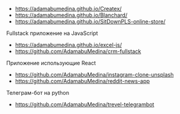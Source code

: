 

* https://adamabumedina.github.io/Createx/
* https://adamabumedina.github.io/Blanchard/
* https://adamabumedina.github.io/SitDownPLS-online-store/

Fullstack приложение на JavaScript

* https://adamabumedina.github.io/excel-js/
* https://github.com/AdamabuMedina/crm-fullstack


Приложение использующие React

* https://github.com/AdamabuMedina/instagram-clone-unsplash
* https://github.com/AdamabuMedina/reddit-news-app

Телеграм-бот на python

* https://github.com/AdamabuMedina/trevel-telegrambot

